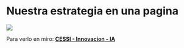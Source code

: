 # Nuestra estrategia en una pagina

![](https://holocron.so/uploads/c333a10f-estrategia.png)

Para verlo en miro: [ **CESSI - Innovacion - IA**](https://miro.com/app/board/o9J_lcGv6T8=/?share_link_id=812050814857)